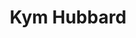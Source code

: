 ---
layout: layouts/profile.liquid
title: Kym Hubbard
id: kym_hubbard
prefix: 
first: Kym
middle: 
last: Hubbard
suffix: 
currentTitle: Corporate Board Director
currentOrg: Pimco Funds, Point B, and former State Auto Financial Corporation (NASDAQ; STFC)
bio: Executive Summary<br />Kym Hubbard has diverse Independent Board Member experience. She was elected to the Board of State Auto Financial Corporation (NASDAQ&#58; STFC} in 2016 and served on that Board until STFC’s acquisition in March of 2022. She was elected to the PIMCO Funds Board in (2017), and the PIMCO Equity Funds (2019). Kym was elected to the Point B Board in February of 2022. At STFC, Kym was Chair of the Investment Committee and served on the Audit, Compensation, and Independent Committees. At PIMCO, she Chairs the Valuation Oversight Committee and is a member of the Audit, Governance, and Investment Committees. At Point B Kym Chairs the Nominating &amp; Governance Committee and is a member of the Compensation Committee.<br /><br />Prior to her retirement, Kym was the Chief Investment Officer, and Treasurer of Ernst &amp; Young (EY), and Global Head of Investments for EY Global (EYG). As a key executive in the EY global network Kym guided affiliates in the US, UK, Canada, and Latin American Countries on global risk management, regulatory requirements, investment strategy and policy, corporate governance, and capital/debt restructuring. She had responsibility for the firms’ treasury cyber security initiatives, and regulatory oversight. Kym teamed with key global partners and management leaders in several of EY’s global network affiliates within 150 countries. As Chief Investment Officer, and Treasurer, of EY, Americas LLP, Kym managed more than $15B dollars in active defined benefit and defined contribution retirement plan assets for over 67,000 US employees. <br /><br />Kym has experience in various industries, and diverse areas of financial services, which qualifies her as a Qualified Financial Expert (QFE). She was an auditor at Price Waterhouse (now PWC), SVP of First National Bank of Chicago (now J.P. Morgan), Head of Fixed income and trading at Yamaichi Securities, Marketing Director for Great West Life, Portfolio Manager for Illinois State Board of Investment, and Executive Director/CEO of The Illinois Finance Authority. Her career includes portfolio management, impact investing, strategic planning, corporate governance, risk management, structuring financial transactions, creating, and implementing ESG policies, P&amp;L responsibility, public company audit committee experience and merger &amp; acquisition experience. <br /><br />Kym is a NACD Board Leadership Fellow. She has an accounting degree from Bradley University where she graduated with honors. She is a member of the Governing Council of the Independent Directors Council (IDC) and The Chicago Network (TCN). Kym was recently recognized in Savoy Magazine as one of 2021 Most Influential Black Corporate Directors. <br />Kym’s prior non-profit Board experience includes The Economic Club of Chicago, Lurie Children’s Hospital, J.G Shedd Aquarium, Perspective Charter Schools, and The Field Foundation.
linkedin: kymhubbard@linkedin.com
tiktok: 
twitter: 
aboutme: 
insta: 
orgURL: 
snapchat: 
personalURL: 
smallHeadshotURL: assets/images/headshots/Hubbard%202019.JPG
originalHeadshotURL: assets/images/headshots/Hubbard%202019.JPG
tags-experience: 
 - Accounting
 - Capital Markets
 - DEI
 - ESG Experience
 - Finance
 - Global
 - Governance
 - Private Companies
 - Public Companies
 - SEC Qualified Financial Expert
 - Accounting
 - Business Development
 - Capital Markets
 - DEI
 - ESG Experience
 - Finance
 - Global
 - Governance
 - Mergers & Acquisitions
 - Marketing
 - Private Companies
 - Public Companies
 - SEC Qualified Financial Expert
tags-current-industries: 
 - Consulting
 - Corporate Directorships
 - Funds, Trusts, and Other Financial Vehicles
 - Investment Management
tags-current-position: 
tags-past-industries: 
 - Accounting
 - Consulting
 - Corporate Directorships
 - Cultural Institution
 - Educational Services
 - Finance and Insurance
 - Financial Activities
 - Foundations/Granting Agency
 - Government
 - Health Care and Social Assistance
 - Hospitals
 - Insurance Carriers and Related Activities
 - Investment Banking
 - Investment Management
 - Marketing/Sales
 - Museums, Historical Sites, and Similar Institutions
 - Private Equity
 - Real Estate
 - Retired
 - Securities, Commodity Contracts, and Other Financial Investments and Related Activities
tags-past-position: 
 - CEO / Chief Executive Officer
 - CIO / Chief Investment Officer
 - Executive Director
tags-current-board-service: 
    - Corporate Private
    - Corporate Public
tags-past-board-service: 
    - Corporate Public
    - Nonprofit
boards-current-corporate-private: 
 - Point B,LLC, Nominating and Governance Committee Chair, Compensation Committee Member
boards-current-corporate-public: 
 - Pimco Funds, Valuation Committee Chair, Audit, N&G, and Investment Committee member
 - Pimco Equity Funds, Valuation Committee Chair, Audit, N&G, and Investment Committee member
 - Point B, Nominating & Governance Committee Chair, Compensation Committee member
boards-current-nonprofit: 
boards-current-privateequity: 
boards-current-spac: 
boards-current-vc: 
boards-past-corporate-private: 
boards-past-corporate-public: 
 - State Auto Financial Corporation, Investment Committee Chair. Audit and Compensation Committee
boards-past-nonprofit: 
 - The Economic Club of Chicago, Finance Committee Chair, Membership Committee
 - J.G Shedd Aquarium, Finance Committee
 - Lurie Children's Hospital, Audit Committee
 - Field Foundation, Investment Committee Chair, Executive Committee
boards-past-privateequity: 
boards-past-spac: 
boards-past-vc: 
---